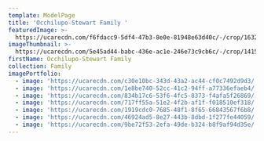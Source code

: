 ```yaml
---
template: ModelPage
title: 'Occhilupo-Stewart Family '
featuredImage: >-
  https://ucarecdn.com/f6fdacc9-5df4-47b3-8e0e-81948e63d40c/-/crop/1632x975/0,420/-/preview/
imageThumbnail: >-
  https://ucarecdn.com/5e45ad44-babc-436e-ac1e-246e73c9cb6c/-/crop/1415x1803/144,137/-/preview/
firstName: Occhilupo-Stewart Family
collection: Family
imagePortfolio:
  - image: 'https://ucarecdn.com/c30e10bc-343d-43a2-ac44-cf0c7492d9d3/'
  - image: 'https://ucarecdn.com/1e8be740-52cc-41c2-94ff-a77336efaeb4/'
  - image: 'https://ucarecdn.com/834b17c6-53f6-4fc5-8373-f4afa5f26869/'
  - image: 'https://ucarecdn.com/717ff55a-51e2-4f2b-af1f-f018510ef318/'
  - image: 'https://ucarecdn.com/1919cdc0-7685-48f1-8f65-66843567f6b8/'
  - image: 'https://ucarecdn.com/46924ad5-8e27-443b-8dbd-1f277fe44059/'
  - image: 'https://ucarecdn.com/9be72f53-2efa-49de-b324-b8f9af94d35e/'
---
```


